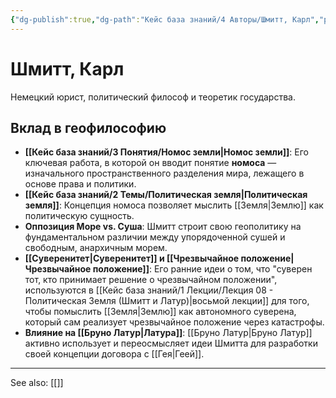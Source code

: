 ```yaml
---
{"dg-publish":true,"dg-path":"Кейс база знаний/4 Авторы/Шмитт, Карл","permalink":"/kejs-baza-znanij/4-avtory/shmitt-karl/"}
---
```


# Шмитт, Карл

Немецкий юрист, политический философ и теоретик государства.

## Вклад в геофилософию
- **[[Кейс база знаний/3 Понятия/Номос земли\|Номос земли]]**: Его ключевая работа, в которой он вводит понятие **номоса** — изначального пространственного разделения мира, лежащего в основе права и политики.
- **[[Кейс база знаний/2 Темы/Политическая земля\|Политическая земля]]**: Концепция номоса позволяет мыслить [[Земля\|Землю]] как политическую сущность.
- **Оппозиция Море vs. Суша**: Шмитт строит свою геополитику на фундаментальном различии между упорядоченной сушей и свободным, анархичным морем.
- **[[Суверенитет\|Суверенитет]] и [[Чрезвычайное положение\|Чрезвычайное положение]]**: Его ранние идеи о том, что "суверен тот, кто принимает решение о чрезвычайном положении", используются в [[Кейс база знаний/1 Лекции/Лекция 08 - Политическая Земля (Шмитт и Латур)\|восьмой лекции]] для того, чтобы помыслить [[Земля\|Землю]] как автономного суверена, который сам реализует чрезвычайное положение через катастрофы.
- **Влияние на [[Бруно Латур\|Латура]]**: [[Бруно Латур\|Бруно Латур]] активно использует и переосмысляет идеи Шмитта для разработки своей концепции договора с [[Гея\|Геей]].






---
See also:
[[]]
